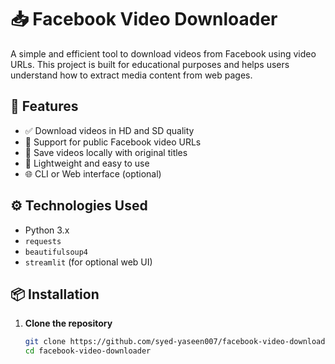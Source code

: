 # 📥 Facebook Video Downloader

A simple and efficient tool to download videos from Facebook using video URLs. This project is built for educational purposes and helps users understand how to extract media content from web pages.

## 🚀 Features

- ✅ Download videos in HD and SD quality
- 🔗 Support for public Facebook video URLs
- 💾 Save videos locally with original titles
- 🧰 Lightweight and easy to use
- 🌐 CLI or Web interface (optional)

## ⚙️ Technologies Used

- Python 3.x
- `requests`
- `beautifulsoup4`
- `streamlit` (for optional web UI)

## 📦 Installation

1. **Clone the repository**
   ```bash
   git clone https://github.com/syed-yaseen007/facebook-video-downloader.git
   cd facebook-video-downloader

